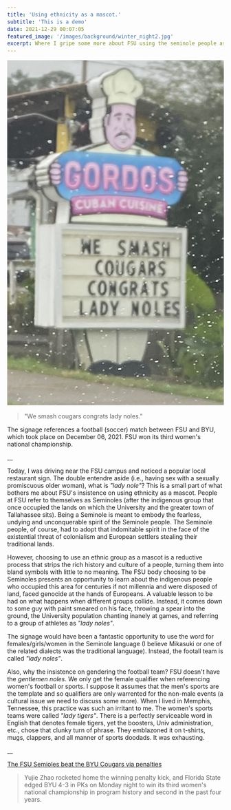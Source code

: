```yaml
---
title: 'Using ethnicity as a mascot.'
subtitle: 'This is a demo'
date: 2021-12-29 00:07:05
featured_image: '/images/background/winter_night2.jpg'
excerpt: Where I gripe some more about FSU using the seminole people as a mascot.
---
```


![](/images/blog_images/2021-12-29-Gordos.png)

> "We smash cougars congrats lady noles."

The signage references a football (soccer) match between FSU and BYU, which took place on December 06, 2021. FSU won its third women's national championship.

__

Today, I was driving near the FSU campus and noticed a popular local restaurant sign. The double entendre aside (i.e., having sex with a sexually promiscuous older woman), what is *"lady nole"*? This is a small part of what bothers me about FSU's insistence on using ethnicity as a mascot. People at FSU refer to themselves as Seminoles (after the indigenous group that once occupied the lands on which the University and the greater town of Tallahassee sits). Being a Seminole is meant to embody the fearless, undying and unconquerable spirit of the Seminole people. The Seminole people, of course, had to adopt that indomitable spirit in the face of the existential threat of colonialism and European settlers stealing their traditional lands. 

However, choosing to use an ethnic group as a mascot is a reductive process that strips the rich history and culture of a people, turning them into bland symbols with little to no meaning. The FSU body choosing to be Seminoles presents an opportunity to learn about the indigenous people who occupied this area for centuries if not millennia and were disposed of land, faced genocide at the hands of Europeans. A valuable lesson to be had on what happens when different groups collide. Instead, it comes down to some guy with paint smeared on his face, throwing a spear into the ground, the University population chanting inanely at games, and referring to a group of athletes as *"lady noles"*.

The signage would have been a fantastic opportunity to use the word for females/girls/women in the Seminole language (I believe Mikasuki or one of the related dialects was the traditional language). Instead, the footall team is called *"lady noles"*. 

Also, why the insistence on gendering the football team? FSU doesn't have the *gentlemen noles*. We only get the female qualifier when referencing women's football or sports. I suppose it assumes that the men's sports are the template and so qualifiers are only warrented for the non-male events (a cultural issue we need to discuss some more). When I lived in Memphis, Tennessee, this practice was such an irritant to me. The women's sports teams were called *"lady tigers"*. There is a perfectly serviceable word in English that denotes female tigers, yet the boosters, Univ administration, etc., chose that clunky turn of phrase. They emblazoned it on t-shirts, mugs, clappers, and all manner of sports doodads. It was exhausting.

__

[The FSU Semioles beat the BYU Cougars via penalties](https://www.espn.com/college-sports/story/_/id/32809371/florida-state-seminoles-outlast-byu-cougars-win-women-soccer-national-championship)

> Yujie Zhao rocketed home the winning penalty kick, and Florida State edged BYU 4-3 in PKs on Monday night to win its third women's national championship in program history and second in the past four years.

